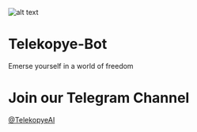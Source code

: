 ![alt text](https://blogger.googleusercontent.com/img/b/R29vZ2xl/AVvXsEiGTIO-gM4oWkqp5Npfyq9NcNsz_OpqJGfosoIM98Lln7ntX6tAP4wHzLdkrLOzhGmhyW_rrZhEWo2pUBwHk0I4QQIlqQuYKQXW1SNtJDrEbB_mXqRQgkuJHODpfY9eNY5uvpA5GB4eIp2o9uiz2gl1WE9z0wEeyvpheiEX0xUy67YaKHt-Bc6dHIE5wG9R/s728-rw-ft-e30/phishing.jpg)

# Telekopye-Bot
Emerse yourself in a world of freedom

# Join our Telegram Channel
[@TelekopyeAI](https://t.me/telekopyeai)

